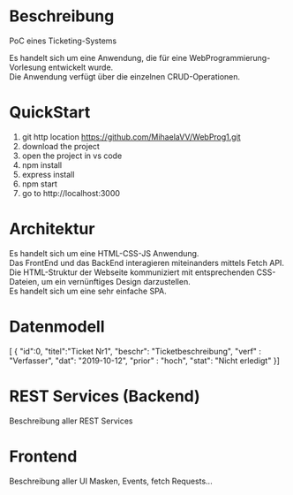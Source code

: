 # Beschreibung

PoC eines Ticketing-Systems

Es handelt sich um eine Anwendung, die für eine WebProgrammierung-Vorlesung entwickelt wurde.    
Die Anwendung verfügt über die einzelnen CRUD-Operationen.

# QuickStart
1. git http location https://github.com/MihaelaVV/WebProg1.git
2. download the project 
3. open the project in vs code <br>
4. npm install
5. express install
6. npm start
7. go to http://localhost:3000

# Architektur

Es handelt sich um eine HTML-CSS-JS Anwendung.   
Das FrontEnd und das BackEnd interagieren miteinanders mittels Fetch API.    
Die HTML-Struktur der Webseite kommuniziert mit entsprechenden CSS-Dateien, um ein vernünftiges Design darzustellen.  
Es handelt sich um eine sehr einfache SPA.      


# Datenmodell

[ {
    "id":0, "titel":"Ticket Nr1", "beschr": "Ticketbeschreibung", "verf" : "Verfasser", "dat": "2019-10-12", "prior" : "hoch", "stat": "Nicht erledigt"
}]

# REST Services (Backend)
Beschreibung aller REST Services

# Frontend
Beschreibung aller UI Masken, Events, fetch Requests...
 
